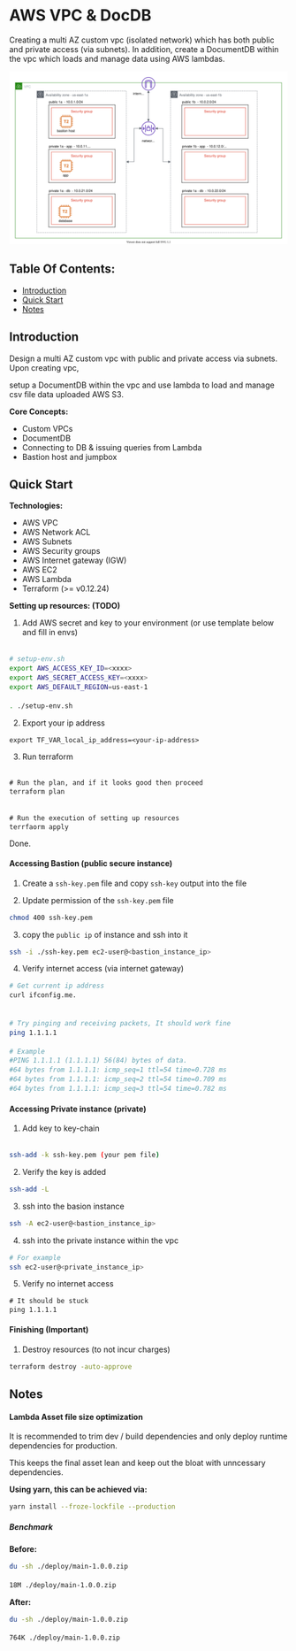 # AWS VPC & DocDB

Creating a multi AZ custom vpc (isolated network) which has both public and private access (via subnets).
In addition, create a DocumentDB within the vpc which loads and manage data using AWS lambdas.

<img src="./images/aws-vpc-ec2.svg">

## Table Of Contents:

- [Introduction](#Introduction)
- [Quick Start](#quick-start)
- [Notes](#notes)

## Introduction

Design a multi AZ custom vpc with public and private access via subnets. Upon creating vpc, 

setup a DocumentDB within the vpc and use lambda to load and manage csv file data uploaded AWS S3.

**Core Concepts:**

- Custom VPCs
- DocumentDB
- Connecting to DB & issuing queries from Lambda
- Bastion host and jumpbox

## Quick Start

**Technologies:**

- AWS VPC 
- AWS Network ACL
- AWS Subnets
- AWS Security groups 
- AWS Internet gateway (IGW)
- AWS EC2 
- AWS Lambda
- Terraform (>= v0.12.24)


**Setting up resources: (TODO)**



1. Add AWS secret and key to your environment (or use template below and fill in envs)

```sh

# setup-env.sh
export AWS_ACCESS_KEY_ID=<xxxx>
export AWS_SECRET_ACCESS_KEY=<xxxx>
export AWS_DEFAULT_REGION=us-east-1

. ./setup-env.sh

```

2. Export your ip address

```
export TF_VAR_local_ip_address=<your-ip-address>
```

3. Run terraform 

```

# Run the plan, and if it looks good then proceed
terraform plan


# Run the execution of setting up resources
terrfaorm apply
```

Done.

#### Accessing Bastion (public secure instance)


1. Create a `ssh-key.pem` file and copy `ssh-key` output into the file  

2. Update permission of the `ssh-key.pem` file  

```sh
chmod 400 ssh-key.pem
```

3. copy the `public ip` of instance and ssh into it   

```sh
ssh -i ./ssh-key.pem ec2-user@<bastion_instance_ip>
```

4. Verify internet access (via internet gateway)  

```sh
# Get current ip address
curl ifconfig.me.


# Try pinging and receiving packets, It should work fine 
ping 1.1.1.1

# Example
#PING 1.1.1.1 (1.1.1.1) 56(84) bytes of data.
#64 bytes from 1.1.1.1: icmp_seq=1 ttl=54 time=0.728 ms
#64 bytes from 1.1.1.1: icmp_seq=2 ttl=54 time=0.709 ms
#64 bytes from 1.1.1.1: icmp_seq=3 ttl=54 time=0.782 ms
```

#### Accessing Private instance (private)


1. Add key to key-chain 

```sh

ssh-add -k ssh-key.pem (your pem file)

```

2. Verify the key is added 

```sh
ssh-add -L
```

3. ssh into the basion instance 

```sh
ssh -A ec2-user@<bastion_instance_ip>
```

4. ssh into the private instance within the vpc

```sh
# For example
ssh ec2-user@<private_instance_ip>
```

5. Verify no internet access

```
# It should be stuck
ping 1.1.1.1
```

#### Finishing (**Important**)

1. Destroy resources (to not incur charges) 

```sh
terraform destroy -auto-approve
```

## Notes

#### Lambda Asset file size optimization 

It is recommended to trim dev / build dependencies and only deploy runtime dependencies for production.

This keeps the final asset lean and keep out the bloat with unncessary dependencies. 

**Using yarn, this can be achieved via:**

```sh
yarn install --froze-lockfile --production
```

##### Benchmark 

**Before:**

```sh
du -sh ./deploy/main-1.0.0.zip

18M	./deploy/main-1.0.0.zip
```

**After:**

```sh
du -sh ./deploy/main-1.0.0.zip

764K ./deploy/main-1.0.0.zip
```
